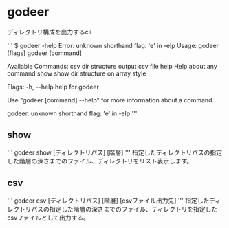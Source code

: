 # godeer
ディレクトリ構成を出力するcli

'''
$ godeer -help
Error: unknown shorthand flag: 'e' in -elp
Usage:
  godeer [flags]
  godeer [command]

Available Commands:
  csv         dir structure output csv file
  help        Help about any command
  show        show dir structure on array style

Flags:
  -h, --help   help for godeer

Use "godeer [command] --help" for more information about a command.

godeer: unknown shorthand flag: 'e' in -elp
'''

## show
'''
godeer show [ディレクトリパス] [階層]
'''
指定したディレクトリパスの指定した階層の深さまでのファイル、ディレクトリをリスト表示します。

## csv
'''
godeer csv [ディレクトリパス] [階層] [csvファイル出力先]
'''
指定したディレクトリパスの指定した階層の深さまでのファイル、ディレクトリを指定したcsvファイルとして出力する。
